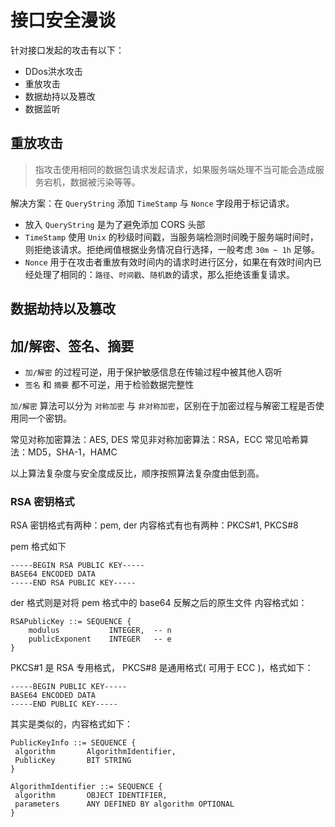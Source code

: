 # 接口安全漫谈
针对接口发起的攻击有以下：
- DDos洪水攻击
- 重放攻击
- 数据劫持以及篡改
- 数据监听

## 重放攻击
> 指攻击使用相同的数据包请求发起请求，如果服务端处理不当可能会造成服务宕机，数据被污染等等。

解决方案：在 `QueryString` 添加 `TimeStamp` 与 `Nonce` 字段用于标记请求。
- 放入 `QueryString` 是为了避免添加 CORS 头部
- `TimeStamp` 使用 `Unix` 的秒级时间戳，当服务端检测时间晚于服务端时间时，则拒绝该请求。拒绝阀值根据业务情况自行选择，一般考虑 `30m ~ 1h` 足够。
- `Nonce` 用于在攻击者重放有效时间内的请求时进行区分，如果在有效时间内已经处理了相同的：`路径`、`时间戳`、`随机数`的请求，那么拒绝该重复请求。

## 数据劫持以及篡改


## 加/解密、签名、摘要

- `加/解密` 的过程可逆，用于保护敏感信息在传输过程中被其他人窃听
- `签名` 和 `摘要` 都不可逆，用于检验数据完整性

`加/解密` 算法可以分为 `对称加密` 与 `非对称加密`，区别在于加密过程与解密工程是否使用同一个密钥。

常见对称加密算法：AES, DES
常见非对称加密算法：RSA，ECC
常见哈希算法：MD5，SHA-1，HAMC

以上算法复杂度与安全度成反比，顺序按照算法复杂度由低到高。

### RSA 密钥格式
RSA 密钥格式有两种：pem, der
内容格式有也有两种：PKCS#1, PKCS#8

pem 格式如下
```
-----BEGIN RSA PUBLIC KEY-----
BASE64 ENCODED DATA
-----END RSA PUBLIC KEY-----
```
der 格式则是对将 pem 格式中的 base64 反解之后的原生文件
内容格式如：
```
RSAPublicKey ::= SEQUENCE {
    modulus           INTEGER,  -- n
    publicExponent    INTEGER   -- e
}
```

PKCS#1 是 RSA 专用格式， PKCS#8 是通用格式( 可用于 ECC )，格式如下：
```
-----BEGIN PUBLIC KEY-----
BASE64 ENCODED DATA
-----END PUBLIC KEY-----
```
 
 其实是类似的，内容格式如下：
 ```
 PublicKeyInfo ::= SEQUENCE {
  algorithm       AlgorithmIdentifier,
  PublicKey       BIT STRING
}

AlgorithmIdentifier ::= SEQUENCE {
  algorithm       OBJECT IDENTIFIER,
  parameters      ANY DEFINED BY algorithm OPTIONAL
}
 ```